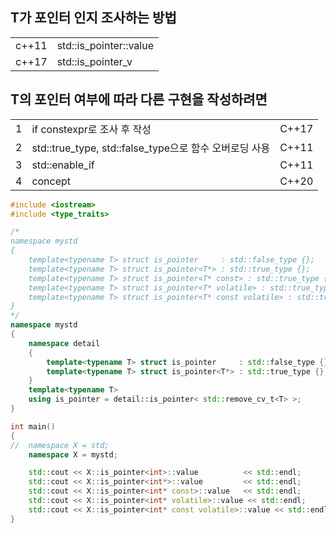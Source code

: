 <style>
r { color: Red }
o { color: Orange }
g { color: Green }
</style>

##  T가 포인터 인지 조사하는 방법

|||
|--|--|
|c++11|std::is_pointer<T>::value|
|c++17|std::is_pointer_v<T>|

## T의 포인터 여부에 따라 다른 구현을 작성하려면

||||
|--|--|--|
|1|if constexpr로 조사 후 작성|C++17|
|2|std::true_type, std::false_type으로 함수 오버로딩 사용|C++11|
|3|std::enable_if|C++11|
|4|concept|C++20|

```c++
#include <iostream>
#include <type_traits>

/*
namespace mystd
{
	template<typename T> struct is_pointer     : std::false_type {}; 
	template<typename T> struct is_pointer<T*> : std::true_type {};
	template<typename T> struct is_pointer<T* const> : std::true_type {};
	template<typename T> struct is_pointer<T* volatile> : std::true_type {};
	template<typename T> struct is_pointer<T* const volatile> : std::true_type {};
}
*/
namespace mystd
{
	namespace detail
	{
		template<typename T> struct is_pointer     : std::false_type {}; 
		template<typename T> struct is_pointer<T*> : std::true_type {};
	}
	template<typename T>
	using is_pointer = detail::is_pointer< std::remove_cv_t<T> >;
}

int main()
{
//	namespace X = std;
	namespace X = mystd;

	std::cout << X::is_pointer<int>::value 			<< std::endl;
	std::cout << X::is_pointer<int*>::value 		<< std::endl;
	std::cout << X::is_pointer<int* const>::value 	<< std::endl;
	std::cout << X::is_pointer<int* volatile>::value << std::endl;
	std::cout << X::is_pointer<int* const volatile>::value << std::endl;
}
```